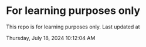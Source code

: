 # For learning purposes only
This repo is for learning purposes only.
Last updated at

Thursday, July 18, 2024 10:12:04 AM

